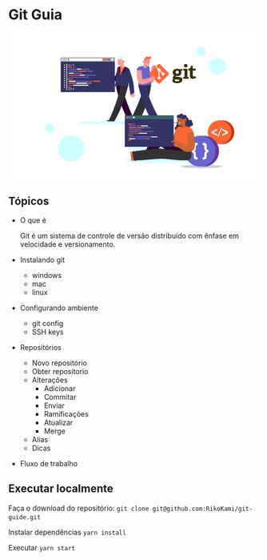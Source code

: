 # Git Guia

![Git Guide][ref]

[ref]: ./src/assets/readme.png "Git Guide"

## Tópicos

- O que é

  Git é um sistema de controle de versão distribuído com ênfase em velocidade e versionamento.

- Instalando git

  - windows
  - mac
  - linux

- Configurando ambiente

  - git config
  - SSH keys

- Repositórios

  - Novo repositório
  - Obter repositorio
  - Alterações
    - Adicionar
    - Commitar
    - Enviar
    - Ramificações
    - Atualizar
    - Merge
  - Alias
  - Dicas

- Fluxo de trabalho

## Executar localmente

Faça o download do repositório: `git clone git@github.com:RikoKami/git-guide.git`

Instalar dependências `yarn install`

Executar `yarn start`
